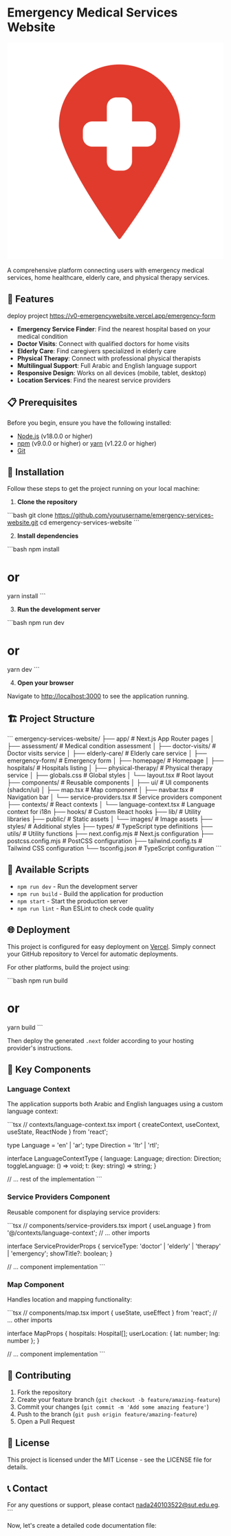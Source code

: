 # Emergency Medical Services Website

![Emergency Services Logo](/public/images/emergency-logo.png)

A comprehensive platform connecting users with emergency medical services, home healthcare, elderly care, and physical therapy services.

## 🚀 Features
deploy project 
https://v0-emergencywebsite.vercel.app/emergency-form

- **Emergency Service Finder**: Find the nearest hospital based on your medical condition
- **Doctor Visits**: Connect with qualified doctors for home visits
- **Elderly Care**: Find caregivers specialized in elderly care
- **Physical Therapy**: Connect with professional physical therapists
- **Multilingual Support**: Full Arabic and English language support
- **Responsive Design**: Works on all devices (mobile, tablet, desktop)
- **Location Services**: Find the nearest service providers

## 📋 Prerequisites

Before you begin, ensure you have the following installed:
- [Node.js](https://nodejs.org/) (v18.0.0 or higher)
- [npm](https://www.npmjs.com/) (v9.0.0 or higher) or [yarn](https://yarnpkg.com/) (v1.22.0 or higher)
- [Git](https://git-scm.com/)

## 🔧 Installation

Follow these steps to get the project running on your local machine:

1. **Clone the repository**

\`\`\`bash
git clone https://github.com/yourusername/emergency-services-website.git
cd emergency-services-website
\`\`\`

2. **Install dependencies**

\`\`\`bash
npm install
# or
yarn install
\`\`\`

3. **Run the development server**

\`\`\`bash
npm run dev
# or
yarn dev
\`\`\`

4. **Open your browser**

Navigate to [http://localhost:3000](http://localhost:3000) to see the application running.

## 🏗️ Project Structure

\`\`\`
emergency-services-website/
├── app/                    # Next.js App Router pages
│   ├── assessment/         # Medical condition assessment
│   ├── doctor-visits/      # Doctor visits service
│   ├── elderly-care/       # Elderly care service
│   ├── emergency-form/     # Emergency form
│   ├── homepage/           # Homepage
│   ├── hospitals/          # Hospitals listing
│   ├── physical-therapy/   # Physical therapy service
│   ├── globals.css         # Global styles
│   └── layout.tsx          # Root layout
├── components/             # Reusable components
│   ├── ui/                 # UI components (shadcn/ui)
│   ├── map.tsx             # Map component
│   ├── navbar.tsx          # Navigation bar
│   └── service-providers.tsx # Service providers component
├── contexts/               # React contexts
│   └── language-context.tsx # Language context for i18n
├── hooks/                  # Custom React hooks
├── lib/                    # Utility libraries
├── public/                 # Static assets
│   └── images/             # Image assets
├── styles/                 # Additional styles
├── types/                  # TypeScript type definitions
├── utils/                  # Utility functions
├── next.config.mjs         # Next.js configuration
├── postcss.config.mjs      # PostCSS configuration
├── tailwind.config.ts      # Tailwind CSS configuration
└── tsconfig.json           # TypeScript configuration
\`\`\`

## 🔄 Available Scripts

- `npm run dev` - Run the development server
- `npm run build` - Build the application for production
- `npm start` - Start the production server
- `npm run lint` - Run ESLint to check code quality

## 🌐 Deployment

This project is configured for easy deployment on [Vercel](https://vercel.com/). Simply connect your GitHub repository to Vercel for automatic deployments.

For other platforms, build the project using:

\`\`\`bash
npm run build
# or
yarn build
\`\`\`

Then deploy the generated `.next` folder according to your hosting provider's instructions.

## 🧩 Key Components

### Language Context

The application supports both Arabic and English languages using a custom language context:

\`\`\`tsx
// contexts/language-context.tsx
import { createContext, useContext, useState, ReactNode } from 'react';

type Language = 'en' | 'ar';
type Direction = 'ltr' | 'rtl';

interface LanguageContextType {
  language: Language;
  direction: Direction;
  toggleLanguage: () => void;
  t: (key: string) => string;
}

// ... rest of the implementation
\`\`\`

### Service Providers Component

Reusable component for displaying service providers:

\`\`\`tsx
// components/service-providers.tsx
import { useLanguage } from '@/contexts/language-context';
// ... other imports

interface ServiceProviderProps {
  serviceType: 'doctor' | 'elderly' | 'therapy' | 'emergency';
  showTitle?: boolean;
}

// ... component implementation
\`\`\`

### Map Component

Handles location and mapping functionality:

\`\`\`tsx
// components/map.tsx
import { useState, useEffect } from 'react';
// ... other imports

interface MapProps {
  hospitals: Hospital[];
  userLocation: { lat: number; lng: number };
}

// ... component implementation
\`\`\`

## 🤝 Contributing

1. Fork the repository
2. Create your feature branch (`git checkout -b feature/amazing-feature`)
3. Commit your changes (`git commit -m 'Add some amazing feature'`)
4. Push to the branch (`git push origin feature/amazing-feature`)
5. Open a Pull Request

## 📄 License

This project is licensed under the MIT License - see the LICENSE file for details.

## 📞 Contact

For any questions or support, please contact [nada240103522@sut.edu.eg](mailto:your-email@example.com).
\`\`\`

Now, let's create a detailed code documentation file:
